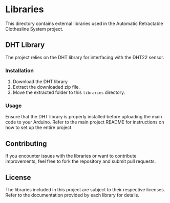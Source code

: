 # Libraries

This directory contains external libraries used in the Automatic Retractable Clothesline System project.

## DHT Library

The project relies on the DHT library for interfacing with the DHT22 sensor.

### Installation

1. Download the DHT library
2. Extract the downloaded zip file.
3. Move the extracted folder to this `libraries` directory.

### Usage

Ensure that the DHT library is properly installed before uploading the main code to your Arduino. Refer to the main project README for instructions on how to set up the entire project.

## Contributing

If you encounter issues with the libraries or want to contribute improvements, feel free to fork the repository and submit pull requests.

## License

The libraries included in this project are subject to their respective licenses. Refer to the documentation provided by each library for details.

